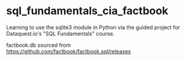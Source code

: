 # sql_fundamentals_cia_factbook
Learning to use the sqlite3 module in Python via the guided project for Dataquest.io's "SQL Fundamentals" course.

factbook.db sourced from https://github.com/factbook/factbook.sql/releases
